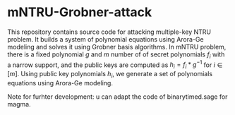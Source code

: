 # mNTRU-Grobner-attack
This repository contains source code for attacking multiple-key NTRU problem.
It builds a system of polynomial equations using Arora-Ge modeling and solves it using Grobner basis algorithms. 
In mNTRU problem, there is a fixed polynomial $g$ and $m$ number of of secret polynomials $f_i$ with a narrow support, and the public keys are computed as $h_i=f_i* g^{-1}$ for $i \in [m]$. Using public key polynomials $h_i$, we generate a set of polynomials equations using Arora-Ge modeling.

Note for furhter development: u can adapt the code of binarytimed.sage for magma.
